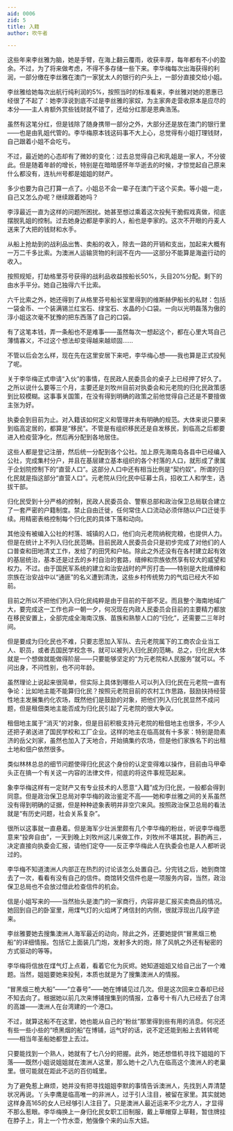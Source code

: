 ```yaml
---
aid: 0006
zid: 5
title: 入籍
author: 吹牛者

---
```




  这些年来李丝雅为脑，她是手臂，在海上翻云覆雨，收获丰厚，每年都有不小的盈余。不过，为了将来做考虑，不得不多存储一些下来。李华梅每次出海获得的利润，一部分缴在李丝雅在澳门一家犹太人的银行的户头上，一部分直接交给小姐。

  李丝雅给她每次出航行纯利润的5%，按照当时的标准看来，李丝雅对她的恩惠已经很了不起了：她李淳说到底不过是李丝雅的家奴，为主家奔走营收原本是应尽的本分——主人肯额外赏些钱财就不错了，还给分红那是恩典浩荡。

  虽然有这笔分红，但是钱除了随身携带一部分之外，大部分还是放在澳门的银行里——也是由乳姐代管的。李华梅原本钱这码事不大上心，总觉得有小姐打理钱财，自己跟着小姐不会吃亏。

  不过，最近她的心态却有了微妙的变化：过去总觉得自己和乳姐是一家人，不分彼此。但是随着年龄的增长，特别是在暗暗感怀年华逝去的时候，才惊觉起自己原来什么都没有，连杭州号都是姐姐的财产。

  多少也要为自己打算一点了。小姐总不会一辈子在澳门干这个买卖。等小姐一走，自己又怎么办呢？继续跟着她吗？

  李淳最近一直为这样的问题所困扰。她甚至想过乘着这次投髡干脆假戏真做，彻底摆脱乳姐的控制。过去她身边都是李家的人，船也是李家的。这次不开眼的丹麦人送来了大把的钱财和水手。

  从船上抢劫到的战利品出售、卖船的收入，除去一路的开销和支出，加起来大概有一万二千多比索。为澳洲人运输货物的利润不在内——这部分不能算是海盗行动的收入。

  按照规矩，打劫格里芬号获得的战利品收益按船长50%，头目20%分配。剩下的由水手平分。她自己独得六千比索。

  六千比索之外，她还得到了从格里芬号船长室里得到的维斯赫伊船长的私财：包括一袋金币、一个装满锡兰红宝石、绿宝石、水晶的小口袋。一向以光明磊落为傲的淳小姐这次毫不犹豫的把东西落了自己的口袋。

  有了这笔本钱，弄一条船也不是难事——虽然每次一想起这个，都在心里大骂自己薄情寡义，不过这个想法却变得越来越顽固……

  不管以后会怎么样，现在先在这里安居下来吧，李华梅心想——我也算是正式投髡了呢。

  关于李华梅正式申请“入伙”的事情，在民政人民委员会的桌子上已经押了好久了。之所以说什么要等三个月，主要还是刘牧州目前对执委会和元老院的归化民政策感到比较模糊。这事事关国策，在没有得到明确的政策之前他觉得自己还是不要擅做主张为好。

  执委会到目前为止。对入籍该如何定义和管理并未有明确的规范。大体来说只要来到临高定居的，都算是“移民”。不管是有组织移民还是自发移民，到临高之后都要进入检疫营净化，然后再分配到各地居住。

  这些人都是登记注册，然后统一分配到各个公社。加上原先海南岛各县中已经编入公社，完成集村分户，并且在基层建立基本组织的各个村落的人口，就形成了隶属于企划院控制下的“直营人口”。这部分人口中还有相当比例是“契约奴”。所谓的归化民就是指这部分“直营人口”。元老院从归化民中征募士兵，招收工人和学生，选拔干部。

  归化民受到十分严格的控制，民政人民委员会、警察总部和政治保卫总局联合建立了一套严密的户籍制度。禁止自由迁徙，任何常住人口流动必须伴随以户口迁徙手续。用精密表格控制每个归化民的具体下落和动向。

  其他没有被编入公社的村落、城镇的人口，他们向元老院纳税完粮，也提供人力。但是在统计上不列入归化民范畴。目前民政人民委员会只是初步完成了对他们的人口普查和田地清丈工作，发给了的田凭和户帖。除此之外还没有在各村建立起有效的基层统治，基本还是过去的乡村自治的套路，缙绅和宗族依然享有较大的威望和权力。不过。由于国民军系统的建立和治安战时的严厉打击——特别是大批缙绅和宗族在治安战中以“通匪”的名义遭到清洗，这些乡村传统势力的气焰已经大不如前。

  目前之所以不把他们列入归化民纯粹是由于目前的干部不足。而且整个海南地域广大，要完成这一工作也非一朝一夕，何况现在内政人民委员会目前的主要精力都放在移民安置上，全部完成全海南汉族、苗族和熟黎人口的“归化”，还需要二三年时间。

  但是要成为归化民也不难，只要志愿加入军队、去元老院属下的工商农企业当工人、职员，或者去国民学校念书，就可以被列入归化民的范畴。总之，归化民大体就是一个想做就能做得阶层——只要能够坚定的“为元老院和人民服务”就可以。不问出身，不问性别，也不问年龄。

  虽然理论上说起来很简单，但实际上具体到哪些人可以列入归化民在元老院一直有争论：比如地主能不能算归化民？按照元老院目前的农村工作思路，鼓励扶持经营性地主发展集约化农场，既然他们是鼓励的对象，把他们列入归化民显然不成问题，但是租佃类地主能否成为归化民引起了元老院的很大争议。

  租佃地主属于“消灭”的对象，但是目前积极支持元老院的租佃地主也很多，不少人还把子弟送进了国民学校和工厂企业。这样的地主在临高就有十多家：特别是勋素济的岳父刘家，虽然也加入了天地合，开始搞集约农场，但是他们家族名下的出租土地和佃户依然很多。

  类似林林总总的细节问题使得归化民这个身份的认定变得难以操作，目前由马甲牵头正在搞一个有关这一内容的法律文件，彻底的将这件事规范起来。

  象李华梅这样有一定财产又有专业技术的人愿意“入籍”成为归化民，一般都会得到同意。但是政治保卫总局对李华梅的政治鉴定不高——她和李丝雅之间的关系虽然没有得到明确的证据，但是种种迹象表明并非空穴来风。按照政治保卫总局的看法就是“有历史问题，社会关系复杂”。

  很所以这事就一直悬着。但是海军少壮派里颇有几个李华梅的粉丝，听说李华梅愿意来“投奔自由”，一天到晚上刘牧州这儿来做工作，刘牧州不堪其扰，斟酌再三，决定直接向执委会汇报，请他们定夺——反正李华梅此人在执委会也是人人都听说过的。

  李华梅不知道澳洲人内部正在热烈的讨论该怎么处置自己。分完钱之后，她到商馆去了一次，看看有没有自己的信件。商馆转交信件也是一项服务内容，当然，政治保卫总局也不会放过借此检查信件的机会。

  信是小姐写来的——当然抬头是澳门的一家商行，内容非是汇报买卖商品的情况。她回到自己的卧室里，用煤气灯的火焰烤了烤信封的内侧，很就浮现出几段字迹来。

  李丝雅要她去搜集澳洲人海军最近的动向，除此之外，还要她提供“冒黑烟三桅船”的详细情报。包括它上面装几门炮，发射多大的炮，除了风帆之外还有秘密的方式驱动的等等。

  李华梅将信放在煤气灯上点着，看着它化为灰烬。她知道姐姐又给自己出了一个难题。当然，姐姐要她来投髡，本质也就是为了搜集澳洲人的情报。

  “冒黑烟三桅大船”——“立春号”——她在博铺见过几次。但是这次回来立春却已经不知去向了。根据她以前几次来博铺搜集到的情报，立春号十有八九已经去了台湾的高雄——澳洲人在台湾建的一个港口。

  不过，就算这船不在这里，她也能从自己的“粉丝”那里得到些有用的消息。何况还有些一些小些的“喷黑烟的船”在博铺，运气好的话，说不定还能到船上去转转呢——相当年圣船她都登上去过。

  只要能找到一个熟人，她就有了七八分的把握。此外，她还想借机寻找下姐姐的下落——既然小姐说姐姐就在澳洲人这里，那么她十之八九在临高这个澳洲人的老巢里。很可能就在距此不远的百仞城里。

  为了避免惹上麻烦，她并没有把寻找姐姐李默的事情告诉澳洲人，先找到人弄清楚状况再说。丫头李鹰是临高唯一的非洲人，过于引人注目，被留在家里。其实就她这样身高165的女人已经够引人注目了。只是澳洲人最近运来不少北方人，才显得不那么惹眼。李华梅换上一身归化民女职工旧制服，戴上草帽穿上草鞋，暂住牌挂在脖子上，背上一个竹水壶，勉强像个来的山东大妞。



